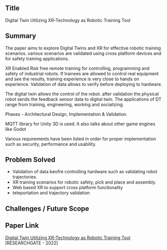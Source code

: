 ## Title

Digital Twin Utilizing XR-Technology as Robotic Training Tool

## Summary
The paper aims to explore Digital Twins and XR for effective robotic training scenarios. various scenarios are validated using cross platform devices and for safety training applications.

XR Enabled Risk free remote training for controlling, programming and safety of industrial robots. If trainees are allowed to control real equipment and see the results, training experience is very close to hands on experience. Validation of data allows to verify before deploying to hardware. 

The digital twin allows the control of the robot. after validation the physical robot sends the feedback sensor data to digital twin. The applications of DT range from training, engineering, working and socializing.

Phases - Architectural Design, Implementation & Validation.

MQTT library for Unity 3D is used. It also talks about other game engines like Godot  

Various requirements have been listed in order for proper implementation such as security, performance and usability.


## Problem Solved
 - Validation of data beofre controlling hardware such as validating robot trajectories.
 - XR training scenarios for robotic safety, pick and place and assembly.
 - Web based XR to support cross platform functionality
 - teleportation and trajectory validation

## Challenges / Future Scope


## Paper Link

[Digital Twin Utilizing XR-Technology as Robotic Training Tool](https://www.researchgate.net/publication/366567448_Digital_Twins_Utilizing_XR-Technology_as_Robotic_Training_Tools) [RESEARCHGATE - 2022]